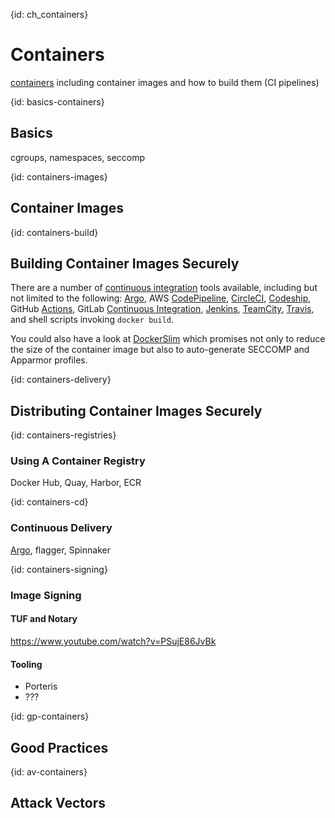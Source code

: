 {id: ch_containers}
# Containers

[containers](http://containerz.info/) including container images and how to build them (CI pipelines)

{id: basics-containers}
## Basics

cgroups, namespaces, seccomp

{id: containers-images}
## Container Images

{id: containers-build}
## Building Container Images Securely

There are a number of [continuous integration](https://www.martinfowler.com/articles/continuousIntegration.html) tools available, including but not limited to the following: [Argo](https://argoproj.github.io/), AWS [CodePipeline](https://aws.amazon.com/codepipeline/), [CircleCI](https://www.circle.com/), [Codeship](http://codeship.com/), GitHub [Actions](https://jasonet.co/posts/use-github-actions-for-ci/), GitLab [Continuous Integration](https://about.gitlab.com/product/continuous-integration/), [Jenkins](https://jenkins.io/), [TeamCity](https://www.jetbrains.com/teamcity/), [Travis](https://travis-ci.org/), and shell scripts invoking `docker build`.

You could also have a look at [DockerSlim](https://dockersl.im) which promises not only to reduce the size of the container image but also to auto-generate SECCOMP and Apparmor profiles.

{id: containers-delivery}
## Distributing Container Images Securely

{id: containers-registries}
### Using A Container Registry

Docker Hub, Quay, Harbor, ECR

{id: containers-cd}
### Continuous Delivery

[Argo](https://argoproj.github.io/), flagger, Spinnaker

{id: containers-signing}
### Image Signing

#### TUF and Notary

https://www.youtube.com/watch?v=PSujE86JvBk

#### Tooling

* Porteris
* ???

{id: gp-containers}
## Good Practices

{id: av-containers}
## Attack Vectors